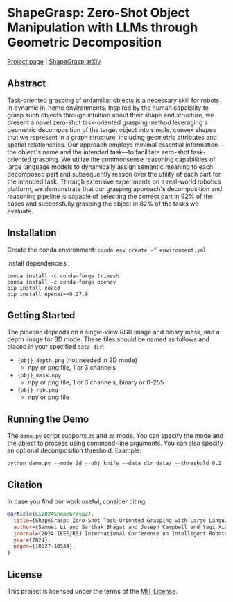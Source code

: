 # ShapeGrasp: Zero-Shot Object Manipulation with LLMs through Geometric Decomposition

[Project page](https://shapegrasp.github.io/) | [ShapeGrasp arXiv](https://arxiv.org/abs/2403.18062)

## Abstract

Task-oriented grasping of unfamiliar objects is a necessary skill for robots in dynamic in-home environments. Inspired by the human capability to grasp such objects through intuition about their shape and structure, we present a novel zero-shot task-oriented grasping method leveraging a geometric decomposition of the target object into simple, convex shapes that we represent in a graph structure, including geometric attributes and spatial relationships. Our approach employs minimal essential information—the object's name and the intended task—to facilitate zero-shot task-oriented grasping. We utilize the commonsense reasoning capabilities of large language models to dynamically assign semantic meaning to each decomposed part and subsequently reason over the utility of each part for the intended task. Through extensive experiments on a real-world robotics platform, we demonstrate that our grasping approach's decomposition and reasoning pipeline is capable of selecting the correct part in 92% of the cases and successfully grasping the object in 82% of the tasks we evaluate.

## Installation

Create the conda environment:
`conda env create -f environment.yml`

Install dependencies:

```
conda install -c conda-forge trimesh
conda install -c conda-forge opencv
pip install coacd
pip install openai==0.27.9
```
## Getting Started

The pipeline depends on a single-view RGB image and binary mask, and a depth image for 3D mode. These files should be named as follows and placed in your specified `data_dir`:

- `{obj}_depth.png` (not needed in 2D mode)
    - npy or png file, 1 or 3 channels
- `{obj}_mask.npy`
    - npy or png file, 1 or 3 channels, binary or 0-255
- `{obj}_rgb.png`
    - npy or png file
  
## Running the Demo

The `demo.py` script supports `2d` and `3d` mode. You can specify the mode and the object to process using command-line arguments. You can also specify an optional decomposition threshold. Example:

`python demo.py --mode 2d --obj knife --data_dir data/ --threshold 0.2`

## Citation

In case you find our work useful, consider citing:
```bibtex
@article{Li2024ShapeGraspZT,
  title={ShapeGrasp: Zero-Shot Task-Oriented Grasping with Large Language Models through Geometric Decomposition},
  author={Samuel Li and Sarthak Bhagat and Joseph Campbell and Yaqi Xie and Woojun Kim and Katia P. Sycara and Simon Stepputtis},
  journal={2024 IEEE/RSJ International Conference on Intelligent Robots and Systems (IROS)},
  year={2024},
  pages={10527-10534},
}
```

## License

This project is licensed under the terms of the [MIT License](LICENSE).


